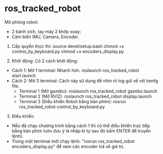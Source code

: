# ros_tracked_robot
Mô phỏng robot: 
- 2 bánh xích, tay máy 2 khớp xoay; 
- Cảm biến IMU, Camera, Encoder.

1. Cấp quyền thực thi:
source devel/setup.bash
chmod +x control_by_keyboard.py
chmod +x encoders_display.py
  
2. Khởi động:
Có 2 cách khởi động:
- Cách 1: Mở 1 terminal: Nhanh hơn.
roslaunch ros_tracked_robot start.launch
- Cách 2: Mở 3 terminal: Cách này sử dụng để nhìn rõ log gửi về với twnfg file.
    - Terminal 1 (Mở gazebo): roslaunch ros_tracked_robot gazebo.launch
    - Terminal 2 (Mở RVIZ): roslaunch ros_tracked_robot display.launch 
    - Terminal 3 (Điều khiển Robot bằng bàn phím): rosrun ros_tracked_robot control_by_keyboard.py

 3. Điều khiển:
- Nếu đã chạy chương trình bằng cách 1 thì có thể điều khiển trực tiếp bằng bàn phím luôn (lưu ý là nhập kí tự sau đó bấm ENTER để truyền lệnh).
- Trong một terminal mới chạy lệnh: "rosrun ros_tracked_robot encoders_display.py" để xem các encoder trả về giá trị. 
